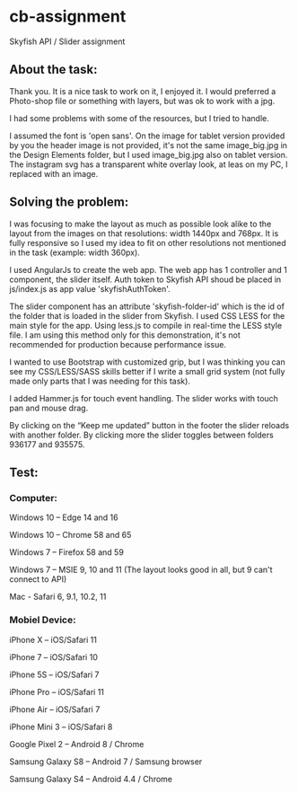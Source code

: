 # cb-assignment
Skyfish API / Slider assignment


## About the task:
Thank you. It is a nice task to work on it, I enjoyed it. I would preferred a Photo-shop file or something with layers, but was ok to work with a jpg.

I had some problems with some of the resources, but I tried to handle.

I assumed the font is 'open sans'. On the image for tablet version provided by you the header image is not provided, it's not the same image_big.jpg in the Design Elements folder, but I used image_big.jpg also on tablet version. The instagram svg has a transparent white overlay look, at leas on my PC, I replaced with an image.


## Solving the problem:
I was focusing to make the layout as much as possible look alike to the layout from the images on that resolutions: width 1440px and 768px. It is fully responsive so I used my idea to fit on other resolutions not mentioned in the task (example: width 360px).

I used AngularJs to create the web app. The web app has 1 controller and 1 component, the slider itself. Auth token to Skyfish API shoud be placed in js/index.js as app value 'skyfishAuthToken'. 

The slider component has an attribute 'skyfish-folder-id' which is the id of the folder that is loaded in the slider from Skyfish. 
I used CSS LESS for the main style for the app. Using less.js to compile in real-time the LESS style file. I am using this method only for this demonstration, it's not recommended for production because performance issue.

I wanted to use Bootstrap with customized grip, but I was thinking you can see my CSS/LESS/SASS skills better if I write a small grid system (not fully made only parts that I was needing for this task).

I added Hammer.js for touch event handling. The slider works with touch pan and mouse drag.

By clicking on the “Keep me updated” button in the footer the slider reloads with another folder.   By clicking more the slider toggles between folders 936177 and 935575.


## Test:


### Computer:

Windows 10 – Edge 14 and 16

Windows 10 – Chrome 58 and 65

Windows 7 – Firefox 58 and 59

Windows 7 – MSIE 9, 10 and 11 (The layout looks good in all, but 9 can't connect to API)

Mac - Safari 6, 9.1, 10.2, 11


### Mobiel Device:

iPhone X – iOS/Safari 11

iPhone 7 – iOS/Safari 10

iPhone 5S – iOS/Safari 7

iPhone Pro – iOS/Safari 11

iPhone Air – iOS/Safari 7

iPhone Mini 3 – iOS/Safari 8

Google Pixel 2 – Android 8 / Chrome

Samsung Galaxy S8 – Android 7 / Samsung browser

Samsung Galaxy S4 – Android 4.4 / Chrome